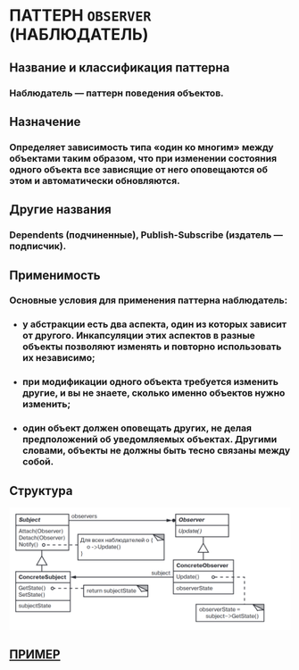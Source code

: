 # ПАТТЕРН `OBSERVER` (НАБЛЮДАТЕЛЬ)

## Название и классификация паттерна
### Наблюдатель — паттерн поведения объектов.

## Назначение
### Определяет зависимость типа «один ко многим» между объектами таким образом, что при изменении состояния одного объекта все зависящие от него оповещаются об этом и автоматически обновляются.

## Другие названия
### Dependents (подчиненные), Publish-Subscribe (издатель — подписчик).

## Применимость
### Основные условия для применения паттерна наблюдатель:
- ### у абстракции есть два аспекта, один из которых зависит от другого. Инкапсуляции этих аспектов в разные объекты позволяют изменять и повторно использовать их независимо;
- ### при модификации одного объекта требуется изменить другие, и вы не знаете, сколько именно объектов нужно изменить;
- ### один объект должен оповещать других, не делая предположений об уведомляемых объектах. Другими словами, объекты не должны быть тесно связаны между собой.

## Структура
![observer](https://github.com/SergeiMarkushov/Patterns/blob/master/patterns/src/main/resources/images/observer.png)

## [ПРИМЕР](ObserverApp.java)